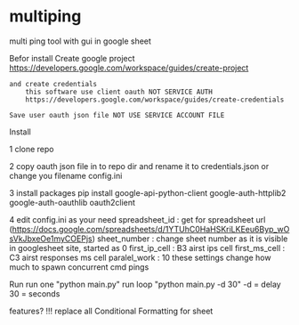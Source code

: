 # multiping
multi ping tool with gui in google sheet

Befor install
    Create google project
        https://developers.google.com/workspace/guides/create-project

    and create credentials
        this software use client oauth NOT SERVICE AUTH
        https://developers.google.com/workspace/guides/create-credentials

    Save user oauth json file NOT USE SERVICE ACCOUNT FILE

Install

1 clone repo

2 copy oauth json file in to repo dir and rename it to credentials.json or change you filename config.ini

3 install packages
    pip install google-api-python-client google-auth-httplib2 google-auth-oauthlib oauth2client

4 edit config.ini as your need
    spreadsheet_id : get for spreadsheet url (https://docs.google.com/spreadsheets/d/1YTUhC0HaHSKriLKEeu6Byp_wOsVkJbxeOe1myCOEPjs)
    sheet_number : change sheet number as it is visible in googlesheet site, started as 0
    first_ip_cell : B3 аirst ips cell 
    first_ms_cell : C3 аirst responses ms cell
    paralel_work : 10 these settings change how much to spawn concurrent cmd pings

Run
    run one
        "python main.py"
    run loop 
        "python main.py -d 30"
            -d = delay
            30 = seconds

features?
    !!! replace all Conditional Formatting for sheet
